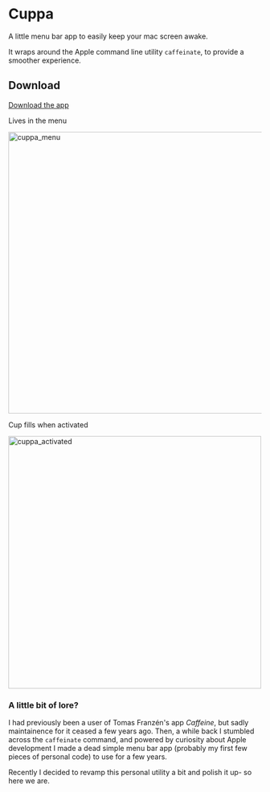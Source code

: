 # Cuppa
A little menu bar app to easily keep your mac screen awake. 

It wraps around the Apple command line utility `caffeinate`, to provide a smoother
experience. 

## Download
[Download the app](https://github.com/pigeonseverywhere/cuppa/releases/latest/download/Cuppa_v1_0_1.zip)

Lives in the menu

<img width="561" alt="cuppa_menu" src="https://github.com/pigeonseverywhere/cuppa/assets/67492876/e1e88773-b66b-49ac-b426-d4f7ef970c1b">


Cup fills when activated

<img width="503" alt="cuppa_activated" src="https://github.com/pigeonseverywhere/cuppa/assets/67492876/82af8a1b-23f0-4964-86fe-1bfd454925ac">


### A little bit of lore? 
I had previously been a user of Tomas Franzén's app *Caffeine*, but sadly maintainence for
it ceased a few years ago. Then, a while back I stumbled across the `caffeinate`
command, and powered by curiosity about Apple development I made a dead simple menu bar app (probably my first few pieces of personal code) to use for a few years. 

Recently I decided to revamp this personal utility a bit and polish it up- so here we are. 




